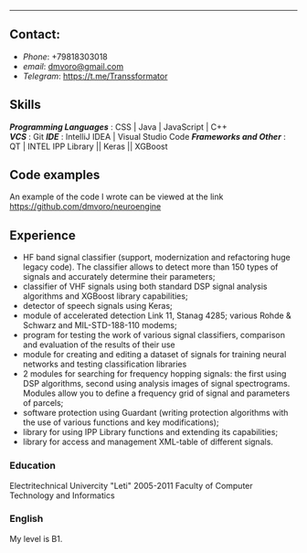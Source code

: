 
---

## Contact:
  - _Phone_: +79818303018
  - _email_: dmvoro@gmail.com
  - _Telegram_: https://t.me/Transsformator


## Skills
***Programming Languages*** : CSS | Java | JavaScript | C++  
***VCS*** : Git
***IDE*** : IntelliJ IDEA | Visual Studio Code
***Frameworks and Other*** : QT | INTEL IPP Library || Keras || XGBoost


## Code examples
An example of the code I wrote can be viewed at the link
https://github.com/dmvoro/neuroengine


## Experience
- HF band signal classifier (support, modernization and refactoring huge legacy code). The classifier allows to
detect more than 150 types of signals and accurately determine their parameters;
- classifier of VHF signals using both standard DSP signal analysis algorithms and XGBoost library capabilities;
- detector of speech signals using Keras;
- module of accelerated detection Link 11, Stanag 4285; various Rohde & Schwarz and MIL-STD-188-110 modems;
- program for testing the work of various signal classifiers, comparison and evaluation of the results of their use
- module for creating and editing a dataset of signals for training neural networks and testing classification libraries
- 2 modules for searching for frequency hopping signals: the first using DSP algorithms, second using analysis images of signal spectrograms. Modules allow you to define a frequency grid
of signal and parameters of parcels;
- software protection using Guardant (writing protection algorithms with the use of various functions and key modifications);
- library for using IPP Library functions and extending its capabilities;
- library for access and management XML-table of different signals.

### Education
Electritechnical Univercity "Leti" 2005-2011
Faculty of Computer Technology and Informatics

### English
My level is B1.
